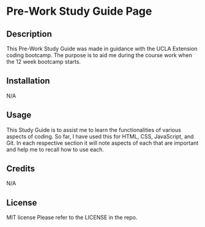 # Pre-Work Study Guide Page

## Description

This Pre-Work Study Guide was made in guidance with the UCLA Extension coding bootcamp. The purpose is to aid me during the course work when the 12 week bootcamp starts. 

## Installation

N/A

## Usage

This Study Guide is to assist me to learn the functionalities of various aspects of coding. So far, I have used this for HTML, CSS, JavaScript, and Git. In each respective section it will note aspects of each that are important and help me to recall how to use each.

## Credits

N/A

## License

MIT license
Please refer to the LICENSE in the repo.